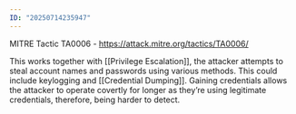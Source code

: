 ```yaml
---
ID: "20250714235947"
---
```

MITRE Tactic TA0006 - https://attack.mitre.org/tactics/TA0006/

This works together with [[Privilege Escalation]], the attacker attempts to steal account names and passwords using various methods. This could include keylogging and [[Credential Dumping]]. Gaining credentials allows the attacker to operate covertly for longer as they’re using legitimate credentials, therefore, being harder to detect.